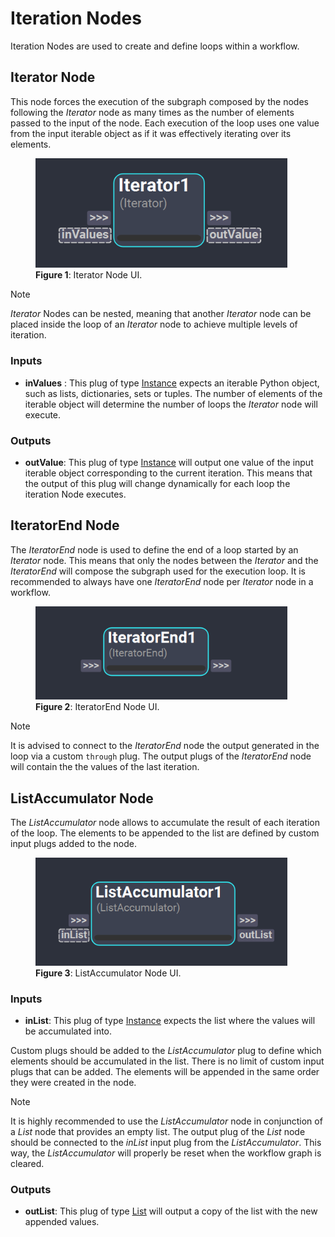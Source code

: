 # Iteration Nodes

Iteration Nodes are used to create and define loops within a workflow. 

## Iterator Node

This node forces the execution of the subgraph composed by the nodes following the *Iterator* node as many times as the number of elements passed to the input of the node. Each execution of the loop uses one value from the input iterable object as if it was effectively iterating over its elements.

<figure style="width:80%;" markdown>
    <img src="images/iterator.png" alt="Iterator UI">
    <figcaption><b>Figure 1</b>: Iterator Node UI.</figcaption>
</figure>

>[!NOTE]
> *Iterator* Nodes can be nested, meaning that another *Iterator* node can be placed inside the loop of an *Iterator* node to achieve multiple levels of iteration.

### Inputs

- **inValues** : This plug of type [Instance](nodes#plugs) expects an iterable Python object, such as lists, dictionaries, sets or tuples. The number of elements of the iterable object will determine the number of loops the *Iterator* node will execute.

### Outputs

- **outValue**: This plug of type [Instance](nodes#plugs) will output one value of the input iterable object corresponding to the current iteration. This means that the output of this plug will change dynamically for each loop the iteration Node executes. 


## IteratorEnd Node
The *IteratorEnd* node is used to define the end of a loop started by an *Iterator* node. This means that only the nodes between the *Iterator* and the *IteratorEnd* will compose the subgraph used for the execution loop. It is recommended to always have one *IteratorEnd* node per *Iterator* node in a workflow.

<figure style="width:80%;" markdown>
    <img src="images/iteratorEnd.png" alt="IteratorEnd Node">
    <figcaption><b>Figure 2</b>: IteratorEnd Node UI.</figcaption>
</figure>

>[!NOTE]
> It is advised to connect to the *IteratorEnd* node the output generated in the loop via a custom `through` plug. The output plugs of the *IteratorEnd* node will contain the the values of the last iteration. 

## ListAccumulator Node
The *ListAccumulator* node allows to accumulate the result of each iteration of the loop. The elements to be appended to the list are defined by custom input plugs added to the node.

<figure style="width:80%;" markdown>
    <img src="images/listAccumulator.png" alt="ListAccumulator Node">
    <figcaption><b>Figure 3</b>: ListAccumulator Node UI.</figcaption>
</figure>

### Inputs

- **inList**: This plug of type [Instance](nodes#plugs) expects the list where the values will be accumulated into.

Custom plugs should be added to the *ListAccumulator* plug to define which elements should be accumulated in the list. There is no limit of custom input plugs that can be added. The elements will be appended in the same order they were created in the node. 

>[!NOTE]
> It is highly recommended to use the *ListAccumulator* node in conjunction of a *List* node that provides an empty list. The output plug of the *List* node should be connected to the *inList* input plug from the *ListAccumulator*. This way, the *ListAccumulator* will properly be reset when the workflow graph is cleared.  

### Outputs

- **outList**: This plug of type [List](nodes#plugs) will output a copy of the list with the new appended values.

<!-- ### Examples
TODO: #62
This section is reserved to an example video of how to use the Iterators nodes.

 -->
